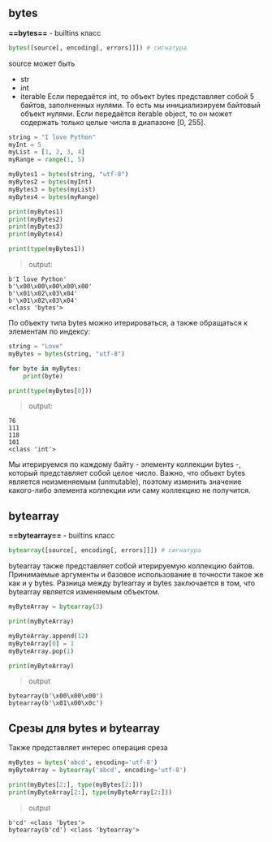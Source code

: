 ## bytes

**==bytes==** - builtins класс
```python
bytes([source[, encoding[, errors]]]) # сигнатура
```
source может быть 
- str 
- int
- iterable 
Если передаётся int, то объект bytes представляет собой 5 байтов, заполненных нулями. То есть мы инициализируем байтовый объект нулями.
Если передаётся iterable object, то он может содержать только целые числа в диапазоне [0, 255].
```python
string = "I love Python"
myInt = 5
myList = [1, 2, 3, 4]
myRange = range(1, 5)

myBytes1 = bytes(string, "utf-8")
myBytes2 = bytes(myInt)
myBytes3 = bytes(myList)
myBytes4 = bytes(myRange)

print(myBytes1)
print(myBytes2)
print(myBytes3)
print(myBytes4)

print(type(myBytes1))
```
>output:
```shell
b'I love Python'
b'\x00\x00\x00\x00\x00'
b'\x01\x02\x03\x04'
b'\x01\x02\x03\x04'
<class 'bytes'>
```

По объекту типа bytes можно итерироваться, а также обращаться к элементам по индексу:
```python
string = "Love"
myBytes = bytes(string, "utf-8")

for byte in myBytes:
    print(byte)

print(type(myBytes[0]))
```
>output:
```shell
76
111
118
101
<class 'int'>
```
Мы итерируемся по каждому байту - элементу коллекции bytes -, который представляет собой целое число.
Важно, что объект bytes является неизменяемым (unmutable), поэтому изменить значение какого-либо элемента коллекции или саму коллекцию не получится.

## bytearray

**==bytearray==** - builtins класс
```python
bytearray([source[, encoding[, errors]]]) # сигнатура
```
bytearray также представляет собой итерируемую коллекцию байтов.
Принимаемые аргументы и базовое использование в точности такое же как и у bytes. 
Разница между bytearray и bytes заключается в том, что bytearray является изменяемым объектом.

```python
myByteArray = bytearray(3)

print(myByteArray)

myByteArray.append(12)
myByteArray[0] = 1
myByteArray.pop(1)

print(myByteArray)
```
>output
```shell
bytearray(b'\x00\x00\x00')
bytearray(b'\x01\x00\x0c')
```
## Срезы для bytes и bytearray
Также представляет интерес операция среза
```python
myBytes = bytes('abcd', encoding='utf-8')
myByteArray = bytearray('abcd', encoding='utf-8')

print(myBytes[2:], type(myBytes[2:]))
print(myByteArray[2:], type(myByteArray[2:]))
```
>output
```shell
b'cd' <class 'bytes'>
bytearray(b'cd') <class 'bytearray'>
```
